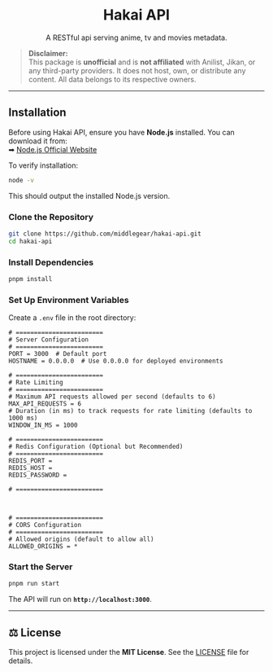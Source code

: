 
<h1 align="center">Hakai API</h1>  
<p align = "center">A RESTful api serving anime, tv and movies metadata.</p>

> **Disclaimer:**  
> This package is **unofficial** and is **not affiliated** with Anilist, Jikan, or any third-party providers. It does not host, own, or distribute any content. All data belongs to its respective owners.  



---

## **Installation**  

  
Before using Hakai API, ensure you have **Node.js** installed. You can download it from:  
➡ [Node.js Official Website](https://nodejs.org/)

To verify installation:  
```sh
node -v
```

This should output the installed Node.js version.

### **Clone the Repository**  
```sh
git clone https://github.com/middlegear/hakai-api.git
cd hakai-api
```

### **Install Dependencies**  
```sh
pnpm install
```

### **Set Up Environment Variables**  
Create a `.env` file in the root directory:

```
# ========================
# Server Configuration
# ========================
PORT = 3000  # Default port
HOSTNAME = 0.0.0.0  # Use 0.0.0.0 for deployed environments

# ========================
# Rate Limiting
# ========================
# Maximum API requests allowed per second (defaults to 6)
MAX_API_REQUESTS = 6
# Duration (in ms) to track requests for rate limiting (defaults to 1000 ms)
WINDOW_IN_MS = 1000

# ========================
# Redis Configuration (Optional but Recommended)
# ========================
REDIS_PORT =
REDIS_HOST = 
REDIS_PASSWORD =

# ========================



# ========================
# CORS Configuration
# ========================
# Allowed origins (default to allow all)
ALLOWED_ORIGINS = *

```

### **Start the Server**  
```sh
pnpm run start
```
The API will run on **`http://localhost:3000`**.

---



## ⚖ License  
This project is licensed under the **MIT License**. See the [LICENSE](./LICENSE) file for details.


